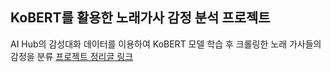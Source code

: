 ## KoBERT를 활용한 노래가사 감정 분석 프로젝트

AI Hub의 감성대화 데이터를 이용하여 KoBERT 모델 학습 후 크롤링한 노래 가사들의 감정을 분류
<a href="https://velog.io/@8804who/series/KoBERT%EB%A5%BC-%EC%9D%B4%EC%9A%A9%ED%95%9C-%EB%85%B8%EB%9E%98%EA%B0%80%EC%82%AC-%EA%B0%90%EC%A0%95%EB%B6%84%EC%84%9D)https://velog.io/@8804who/series/KoBERT%EB%A5%BC-%EC%9D%B4%EC%9A%A9%ED%95%9C-%EB%85%B8%EB%9E%98%EA%B0%80%EC%82%AC-%EA%B0%90%EC%A0%95%EB%B6%84%EC%84%9D">프로젝트 정리글 링크</a>
